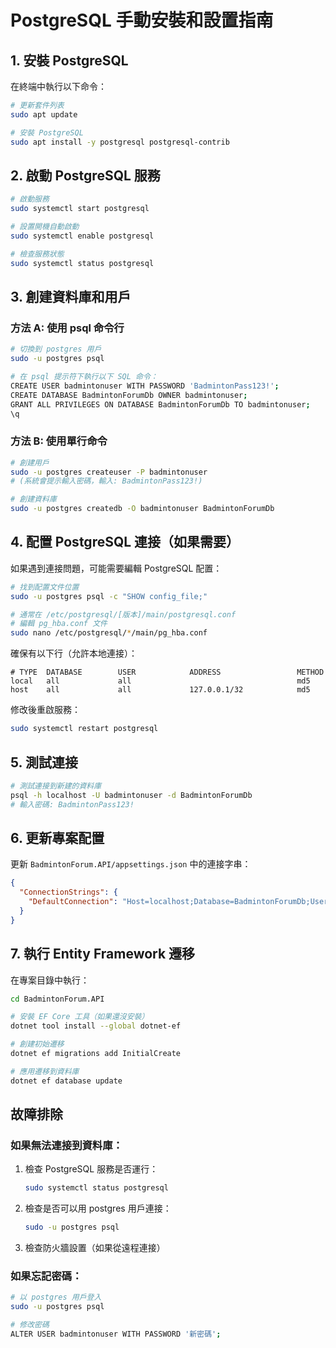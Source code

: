 # PostgreSQL 手動安裝和設置指南

## 1. 安裝 PostgreSQL

在終端中執行以下命令：

```bash
# 更新套件列表
sudo apt update

# 安裝 PostgreSQL
sudo apt install -y postgresql postgresql-contrib
```

## 2. 啟動 PostgreSQL 服務

```bash
# 啟動服務
sudo systemctl start postgresql

# 設置開機自動啟動
sudo systemctl enable postgresql

# 檢查服務狀態
sudo systemctl status postgresql
```

## 3. 創建資料庫和用戶

### 方法 A: 使用 psql 命令行

```bash
# 切換到 postgres 用戶
sudo -u postgres psql

# 在 psql 提示符下執行以下 SQL 命令：
CREATE USER badmintonuser WITH PASSWORD 'BadmintonPass123!';
CREATE DATABASE BadmintonForumDb OWNER badmintonuser;
GRANT ALL PRIVILEGES ON DATABASE BadmintonForumDb TO badmintonuser;
\q
```

### 方法 B: 使用單行命令

```bash
# 創建用戶
sudo -u postgres createuser -P badmintonuser
# (系統會提示輸入密碼，輸入: BadmintonPass123!)

# 創建資料庫
sudo -u postgres createdb -O badmintonuser BadmintonForumDb
```

## 4. 配置 PostgreSQL 連接（如果需要）

如果遇到連接問題，可能需要編輯 PostgreSQL 配置：

```bash
# 找到配置文件位置
sudo -u postgres psql -c "SHOW config_file;"

# 通常在 /etc/postgresql/[版本]/main/postgresql.conf
# 編輯 pg_hba.conf 文件
sudo nano /etc/postgresql/*/main/pg_hba.conf
```

確保有以下行（允許本地連接）：
```
# TYPE  DATABASE        USER            ADDRESS                 METHOD
local   all             all                                     md5
host    all             all             127.0.0.1/32            md5
```

修改後重啟服務：
```bash
sudo systemctl restart postgresql
```

## 5. 測試連接

```bash
# 測試連接到新建的資料庫
psql -h localhost -U badmintonuser -d BadmintonForumDb
# 輸入密碼: BadmintonPass123!
```

## 6. 更新專案配置

更新 `BadmintonForum.API/appsettings.json` 中的連接字串：

```json
{
  "ConnectionStrings": {
    "DefaultConnection": "Host=localhost;Database=BadmintonForumDb;Username=badmintonuser;Password=BadmintonPass123!"
  }
}
```

## 7. 執行 Entity Framework 遷移

在專案目錄中執行：

```bash
cd BadmintonForum.API

# 安裝 EF Core 工具（如果還沒安裝）
dotnet tool install --global dotnet-ef

# 創建初始遷移
dotnet ef migrations add InitialCreate

# 應用遷移到資料庫
dotnet ef database update
```

## 故障排除

### 如果無法連接到資料庫：

1. 檢查 PostgreSQL 服務是否運行：
   ```bash
   sudo systemctl status postgresql
   ```

2. 檢查是否可以用 postgres 用戶連接：
   ```bash
   sudo -u postgres psql
   ```

3. 檢查防火牆設置（如果從遠程連接）

### 如果忘記密碼：

```bash
# 以 postgres 用戶登入
sudo -u postgres psql

# 修改密碼
ALTER USER badmintonuser WITH PASSWORD '新密碼';
```